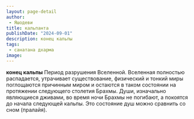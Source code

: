 ```yaml
---
layout: page-detail
author:
 - Яшодеви
title: кальпанта
publishDate: "2024-09-01"
description: конец кальпы
tags:
 - санатана дхарма
image: 
---
```


__конец кальпы__
Период разрушения Вселенной. Вселенная полностью распадается, утрачивает существование, физический и тонкий миры поглощаются причинным миром и остаются в таком состоянии на протяжении следующего столетия Брахмы. Души, изначально являющиеся дживами, во время ночи Брахмы не погибают, а покоятся до начала следующей кальпы. Это состояние душ можно сравнить со сном (пралайя).

